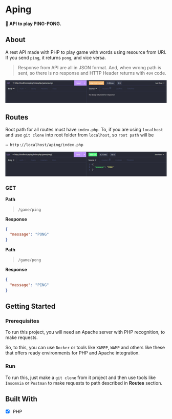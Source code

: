 # Aping
**🏓 API to play PING-PONG.**

## About

A rest API made with PHP to play game with words using resource from URI. If you send `ping`, it returns `pong`, and vice versa.

> Response from API are all in JSON format. And, when wrong path is sent, so there is no response and HTTP Header returns with `404` code.

![response-example-not-found]

## Routes
Root path for all routes must have `index.php`. To, if you are using `localhost` and use `git clone` into root folder from `localhost`, so `root path` will be
```
→ http://localhost/aping/index.php
```
![response-example]

### GET

**Path**
> `/game/ping`

**Response**
```json
{
  "message": "PONG"
}
```

**Path**
> `/game/pong`

**Response**
```json
{
  "message": "PING"
}
```

## Getting Started
### Prerequisites
To run this project, you will need an Apache server with PHP recognition, to make requests.

So, to this, you can use `Docker` or tools like `XAMPP`, `WAMP` and others like these that offers ready environments for PHP and Apache integration.

### Run
To run this, just make a `git clone` from it project and then use tools like `Insomnia` or `Postman` to make requests to path described in **Routes** section.

## Built With
- [x] PHP

[response-example]: ./.github/example-response.jpg
[response-example-not-found]: ./.github/example-response-not-found.jpg